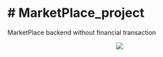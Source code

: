 <h1># MarketPlace_project</h1>

MarketPlace backend without financial transaction

<div align="center">
 <img src="https://user-images.githubusercontent.com/82239349/159173398-b7af62dd-2adc-45e8-b1d9-cc61fd2c7323.png" widht="250px">
</div>
